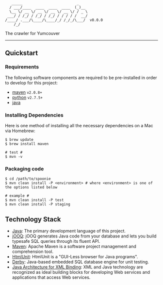 ```
   _____                         _    
  / ___/____  ____  ____  ____  (_)__ 
  \__ \/ __ \/ __ \/ __ \/ __ \/ / _ \
 ___/ / /_/ / /_/ / /_/ / / / / /  __/
/____/ .___/\____/\____/_/ /_/_/\___/  v0.0.0
    /_/                               
```

The crawler for Yumcouver

---

## Quickstart

### Requirements

The following software components are required to be pre-installed in order to develop for this project:

* [maven](http://maven.apache.org/) `v2.0.8+`
* [python](https://www.python.org) `v2.7.5+`
* [java](http://www.oracle.com/technetwork/java/javase/overview/index.html)

### Installing Dependencies

Here is one method of installing all the necessary dependencies on a Mac via Homebrew:

    $ brew update
    $ brew install maven

    # test #
    $ mvn -v
    
### Packaging code

    $ cd /path/to/spoonie
    $ mvn clean install -P <environment> # where <environment> is one of the options listed below
    
    # example #
    $ mvn clean install -P test
    $ mvn clean install -P staging

## Technology Stack

* [Java](http://docs.oracle.com/javase/7/docs/api/): The primary development language of this project.
* [jOOQ](http://www.jooq.org/): jOOQ generates Java code from your database and lets you build typesafe SQL queries through its fluent API.
* [Maven](http://maven.apache.org/): Apache Maven is a software project management and comprehension tool.
* [HtmlUnit](http://htmlunit.sourceforge.net/): HtmlUnit is a "GUI-Less browser for Java programs".
* [Derby](http://db.apache.org/derby/): Java-based embedded SQL database engine for unit testing.
* [Java Architecture for XML Binding](http://www.oracle.com/technetwork/articles/javase/index-140168.html): XML and Java technology are recognized as ideal building blocks for developing Web services and applications that access Web services.
